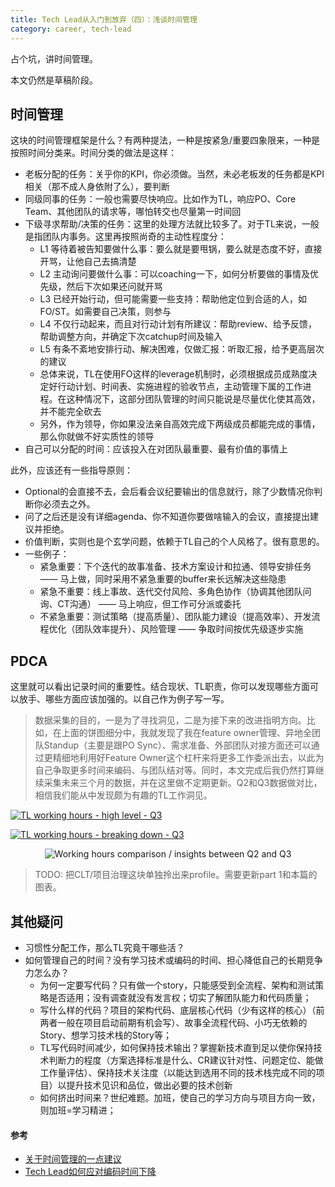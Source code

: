 ```yaml
---
title: Tech Lead从入门到放弃（四）：浅谈时间管理
category: career, tech-lead
---
```


占个坑，讲时间管理。

<Summary WIP>本文仍然是草稿阶段。

## 时间管理

这块的时间管理框架是什么？有两种提法，一种是按紧急/重要四象限来，一种是按照时间分类来。时间分类的做法是这样：

* 老板分配的任务：关乎你的KPI，你必须做。当然，未必老板发的任务都是KPI相关（那不成人身依附了么），要判断
* 同级同事的任务：一般也需要尽快响应。比如作为TL，响应PO、Core Team、其他团队的请求等，哪怕转交也尽量第一时间回
* 下级寻求帮助/决策的任务：这里的处理方法就比较多了。对于TL来说，一般是指团队内事务。这里再按照尚奇的主动性程度分：
  * L1 等待着被告知要做什么事：要么就是要甩锅，要么就是态度不好，直接开骂，让他自己去搞清楚
  * L2 主动询问要做什么事：可以coaching一下，如何分析要做的事情及优先级，然后下次如果还问就开骂
  * L3 已经开始行动，但可能需要一些支持：帮助他定位到合适的人，如FO/ST。如需要自己决策，则参与
  * L4 不仅行动起来，而且对行动计划有所建议：帮助review、给予反馈，帮助调整方向，并确定下次catchup时间及输入
  * L5 有条不紊地安排行动、解决困难，仅做汇报：听取汇报，给予更高层次的建议
  * 总体来说，TL在使用FO这样的leverage机制时，必须根据成员成熟度决定好行动计划、时间表、实施进程的验收节点，主动管理下属的工作进程。在这种情况下，这部分团队管理的时间只能说是尽量优化使其高效，并不能完全砍去
  * 另外，作为领导，你如果没法亲自高效完成下两级成员都能完成的事情，那么你就做不好实质性的领导
* 自己可以分配的时间：应该投入在对团队最重要、最有价值的事情上

此外，应该还有一些指导原则：
* Optional的会直接不去，会后看会议纪要输出的信息就行，除了少数情况你判断你必须去之外。
* 问了之后还是没有详细agenda、你不知道你要做啥输入的会议，直接提出建议并拒绝。
* 价值判断，实则也是个玄学问题，依赖于TL自己的个人风格了。很有意思的。
* 一些例子：
  * 紧急重要：下个迭代的故事准备、技术方案设计和拉通、领导安排任务 —— 马上做，同时采用不紧急重要的buffer来长远解决这些隐患
  * 紧急不重要：线上事故、迭代交付风险、多角色协作（协调其他团队问询、CT沟通） —— 马上响应，但工作可分派或委托
  * 不紧急重要：测试策略（提高质量）、团队能力建设（提高效率）、开发流程优化（团队效率提升）、风险管理 —— 争取时间按优先级逐步实施

## PDCA

这里就可以看出记录时间的重要性。结合现状、TL职责，你可以发现哪些方面可以放手、哪些方面应该加强的。以自己作为例子写一写。

> 数据采集的目的，一是为了寻找洞见，二是为接下来的改进指明方向。比如，在上面的饼图细分中，我就发现了我在feature owner管理、异地全团队Standup（主要是跟PO Sync）、需求准备、外部团队对接方面还可以通过更精细地利用好Feature Owner这个杠杆来将更多工作委派出去，以此为自己争取更多时间来编码、与团队结对等。同时，本文完成后我仍然打算继续采集未来三个月的数据，并在这里做不定期更新。Q2和Q3数据做对比，相信我们能从中发现颇为有趣的TL工作洞见。

<p>
  <a href="https://mermaid.live/edit#pako:eNpFkU9LQkEUxb_KMPB2ZqZo4VqihWFgfzazmXw336C-kXn3pfF4EIQuCioXiVQQRkGbkgiCrI_jKK76Cr0_Srvh_M45w73XoxVpAs1Tw_CELTBPPEabAhiNXght3JGOQCHtUEolswnCqOvAgTDRCqX1jZQfamhBA_a5EvywDs4iHzSVXARVRiVr_xlGM802o75PfMNgduAijiVbBY6coMA6kN0iaUlVE3aVWNJVDlkhW6JqkSIcQ53ZJKjQT_352Yu-e5wPHvToa3r5HFZnc8nsgkdkMr7Q58OIrC3J9Px0ej_S3Y_Zaz8k6VSsbwJHVwEptWxQs7fh7Lob4lwyvazsfE6--78_t3u624mbVyfjse4N9FVPv9-E7kz8C03QBqgGF2awXC-ORyuK5zfhiLt1ZJTZfmDlLsryiV2heVQuJKjbNDlCQfCq4o2lCKZAqbbje0Vn8_8AuNKsXQs">
    <img 
      src="https://mermaid.ink/svg/pako:eNpFkU9LQkEUxb_KMPB2ZqZo4VqihWFgfzazmXw336C-kXn3pfF4EIQuCioXiVQQRkGbkgiCrI_jKK76Cr0_Srvh_M45w73XoxVpAs1Tw_CELTBPPEabAhiNXght3JGOQCHtUEolswnCqOvAgTDRCqX1jZQfamhBA_a5EvywDs4iHzSVXARVRiVr_xlGM802o75PfMNgduAijiVbBY6coMA6kN0iaUlVE3aVWNJVDlkhW6JqkSIcQ53ZJKjQT_352Yu-e5wPHvToa3r5HFZnc8nsgkdkMr7Q58OIrC3J9Px0ej_S3Y_Zaz8k6VSsbwJHVwEptWxQs7fh7Lob4lwyvazsfE6--78_t3u624mbVyfjse4N9FVPv9-E7kz8C03QBqgGF2awXC-ORyuK5zfhiLt1ZJTZfmDlLsryiV2heVQuJKjbNDlCQfCq4o2lCKZAqbbje0Vn8_8AuNKsXQ" 
      alt="TL working hours - high level - Q3"
    /> 
  </a>
</p>

<p>
  <a href="https://mermaid.live/edit#pako:eNqNVF1P2lAY_itNE-4cZTJ08w51Jkt0EtFtF72pcoRGaEk5HS6EBGSg4pxzG8SJ4thYdBcWndPJx_THrKctV_6FnfYU2cVgu2nOefo-z_N-tG-CXhADgB6hHY4EL_BwhEqwdJQHLG2dIFiGPjHGQ14UTMjl9AxQLC3HwFM-AEMmdNftciVNEIZABDzhJJ6bD4OYLYClpmUIJD-UxKUuiaXd0WWWTiappMPBCjiKioXE-DgHOQryMAyo2UkqLkpLvBCkQqIsxag71KgEOAsYF-MCK1BYBVWL7cwRKn1q7xygWl17_QXHaYUtbfOHDeay_ilm1Mv4ppm5Z6b1cD9mPqXt1fTGtV76jk7L6mVebxz6vSbN4_T8D1ErX2jllyhf9oU5uChKEZPrdg73I6P6GbYhoNXRvlbq5bpWrKtX-8Z5sctx9bdo75dR_sDI_NRSh48nZrTzDaNW0I_XLbt7zsH-hrgL12g1h6qrDNrcMk4yHaaLFRwOqrdrpa6XlLHJWbW1aygKQ-7at6b-JmdLuPt7o-yF2izetNZQqdxeUdTmBYPlGCOdR9WvWOKmRRK57TCRskTUxgbKV8wCLHd88Ab5MCBfB-4iqh7iN4Ten0emS_L-g3U7ph401FpBeyf-BUmOoKxdmR9yQkCOEv7wPwT83omHlO-RoVTQ2lvb1dPD1bg-VpuftULWRDYrJGV7aPYl1dCVCi6B9L2HtzVs7X1Ne5W2knzQI_B2MiQWtVLYVW--w89fqfSoHJznYqHuhIasYonSBOCgLAFqOi4AqZvSkPUpkBA749yZflw0zXIfcHH6xzRjOtTqequoH22YpMG_xo_hnUbNgOc8iDP4Z9Eqa4ZyZCgNRj_LkzsqXVnl3e84durZncMrg1TJqI0G2t5BW9votND9j-kBOgKkCMcH8NpMELa1-8hiC4BFTg5DlmaFJA7lZCj6XwgL9AiUZDBAy9EAB8E4zwUlLtIBQYCHojRFNrG1kJO_AXIBwo8">
    <img
      src="https://mermaid.ink/svg/pako:eNqNVF1P2lAY_itNE-4cZTJ08w51Jkt0EtFtF72pcoRGaEk5HS6EBGSg4pxzG8SJ4thYdBcWndPJx_THrKctV_6FnfYU2cVgu2nOefo-z_N-tG-CXhADgB6hHY4EL_BwhEqwdJQHLG2dIFiGPjHGQ14UTMjl9AxQLC3HwFM-AEMmdNftciVNEIZABDzhJJ6bD4OYLYClpmUIJD-UxKUuiaXd0WWWTiappMPBCjiKioXE-DgHOQryMAyo2UkqLkpLvBCkQqIsxag71KgEOAsYF-MCK1BYBVWL7cwRKn1q7xygWl17_QXHaYUtbfOHDeay_ilm1Mv4ppm5Z6b1cD9mPqXt1fTGtV76jk7L6mVebxz6vSbN4_T8D1ErX2jllyhf9oU5uChKEZPrdg73I6P6GbYhoNXRvlbq5bpWrKtX-8Z5sctx9bdo75dR_sDI_NRSh48nZrTzDaNW0I_XLbt7zsH-hrgL12g1h6qrDNrcMk4yHaaLFRwOqrdrpa6XlLHJWbW1aygKQ-7at6b-JmdLuPt7o-yF2izetNZQqdxeUdTmBYPlGCOdR9WvWOKmRRK57TCRskTUxgbKV8wCLHd88Ab5MCBfB-4iqh7iN4Ten0emS_L-g3U7ph401FpBeyf-BUmOoKxdmR9yQkCOEv7wPwT83omHlO-RoVTQ2lvb1dPD1bg-VpuftULWRDYrJGV7aPYl1dCVCi6B9L2HtzVs7X1Ne5W2knzQI_B2MiQWtVLYVW--w89fqfSoHJznYqHuhIasYonSBOCgLAFqOi4AqZvSkPUpkBA749yZflw0zXIfcHH6xzRjOtTqequoH22YpMG_xo_hnUbNgOc8iDP4Z9Eqa4ZyZCgNRj_LkzsqXVnl3e84durZncMrg1TJqI0G2t5BW9votND9j-kBOgKkCMcH8NpMELa1-8hiC4BFTg5DlmaFJA7lZCj6XwgL9AiUZDBAy9EAB8E4zwUlLtIBQYCHojRFNrG1kJO_AXIBwo8"
      alt="TL working hours - breaking down - Q3"
    /> 
  </a>
</p>

<p align="center" >
  <img
    src="https://cdn.jsdelivr.net/gh/EthanLin-TWer/blog@gh-pages/_images/2023-08-05-working-hours-and-focus-refinement.png"
    alt="Working hours comparison / insights between Q2 and Q3"
  />
</p>

> TODO: 把CLT/项目治理这块单独拎出来profile。需要更新part 1和本篇的图表。

## 其他疑问

* 习惯性分配工作，那么TL究竟干哪些活？
* 如何管理自己的时间？没有学习技术或编码的时间、担心降低自己的长期竞争力怎么办？
  * 为何一定要写代码？只有做一个story，只能感受到全流程、架构和测试策略是否适用；没有调查就没有发言权；切实了解团队能力和代码质量；
  * 写什么样的代码？项目的架构代码、底层核心代码（少有这样的核心）（前两者一般在项目启动前期有机会写）、故事全流程代码、小巧无依赖的Story、想学习技术栈的Story等；
  * TL写代码时间减少，如何保持技术输出？掌握新技术直到足以使你保持技术判断力的程度（方案选择标准是什么、CR建议针对性、问题定位、能做工作量评估）、保持技术关注度（以能达到选用不同的技术栈完成不同的项目）以提升技术见识和品位，做出必要的技术创新
  * 如何挤出时间来？世纪难题。加班，使自己的学习方向与项目方向一致，则加班=学习精进；

#### 参考

* [关于时间管理的一点建议](https://juejin.cn/post/7225941608225652773)
* [Tech Lead如何应对编码时间下降](https://zhuanlan.zhihu.com/p/518921041)
